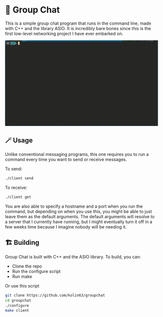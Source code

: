 # 💬 Group Chat
This is a simple group chat program that runs in the command line, made with
C++ and the library ASIO. It is incredibly bare bones since this is the first
low-level networking project I have ever embarked on.

![demo](demo.gif)

## 🪄 Usage
Unlike conventional messaging programs, this one requires you to run a command
every time you want to send or receive messages.

To send:
```bash
./client send
```
To receive:
```bash
./client get
```

You are also able to specify a hostname and a port when you run the command,
but depending on when you use this, you might be able to just leave them as the
default arguments. The default arguments will resolve to a server that I
currently have running, but I might eventually turn it off in a few weeks time
because I imagine nobody will be needing it.

## 🏗️ Building
Group Chat is built with C++ and the ASIO library. To build, you can:
* Clone the repo
* Run the configure script
* Run make

Or use this script
```bash
git clone https://github.com/kolin63/groupchat
cd groupchat
./configure
make client
```
